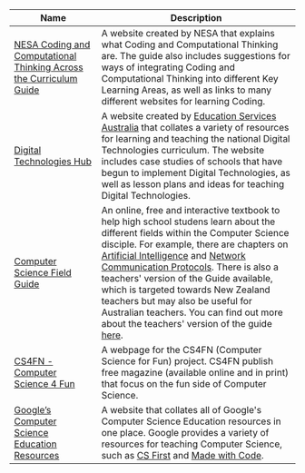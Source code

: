 Name                                                                                                                                                                                     |  Description
-----------------------------------------------------------------------------------------------------------------------------------------------------------------------------------------|-----------------------------------------------------------------------------------------------------------------------------------------------------------------------------------------------------------------------------------------------------------------------------------------------------------------------------------------------------------------------------------------------------------------------------------------------------------------------------------------------------------------------------------------------------------------------------------------------------------------------------------------------------------------------------
[NESA Coding and Computational Thinking Across the Curriculum Guide](https://educationstandards.nsw.edu.au/wps/portal/nesa/k-10/learning-areas/technology/coding-across-the-curriculum)  |  A website created by NESA that explains what Coding and Computational Thinking are. The guide also includes suggestions for ways of integrating Coding and Computational Thinking into different Key Learning Areas, as well as links to many different websites for learning Coding.
[Digital Technologies Hub](https://www.digitaltechnologieshub.edu.au/)                                                                                                                   |  A website created by [Education Services Australia](https://www.esa.edu.au/) that collates a variety of resources for learning and teaching the national Digital Technologies curriculum. The website includes case studies of schools that have begun to implement Digital Technologies, as well as lesson plans and ideas for teaching Digital Technologies.
[Computer Science Field Guide](http://csfieldguide.org.nz/)                                                                                                                              |  An online, free and interactive textbook to help high school studens learn about the different fields within the Computer Science disciple. For example, there are chapters on [Artificial Intelligence](http://csfieldguide.org.nz/en/chapters/artificial-intelligence.html) and [Network Communication Protocols](http://csfieldguide.org.nz/en/chapters/network-communication-protocols.html). There is also a teachers' version of the Guide available, which is targeted towards New Zealand teachers but may also be useful for Australian teachers. You can find out more about the teachers' version of the guide [here](http://csfieldguide.org.nz/en/about.html).
[CS4FN - Computer Science 4 Fun](http://www.cs4fn.org/)                                                                                                                                  |  A webpage for the CS4FN (Computer Science for Fun) project. CS4FN publish free magazine (available online and in print) that focus on the fun side of Computer Science.
[Google’s Computer Science Education Resources](https://www.google.com/edu/cs/index.html)                                                                                                |  A website that collates all of Google's Computer Science Education resources in one place. Google provides a variety of resources for teaching Computer Science, such as [CS First](https://csfirst.withgoogle.com/en/home) and [Made with Code](https://www.madewithcode.com/).
